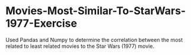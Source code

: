 # Movies-Most-Similar-To-StarWars-1977-Exercise
Used Pandas and Numpy to determine the correlation between the most related to least related movies to the Star Wars (1977) movie.
